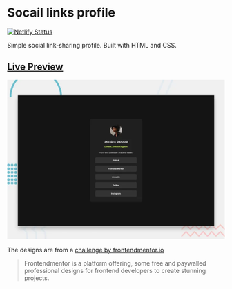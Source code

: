 # Socail links profile

[![Netlify Status](https://api.netlify.com/api/v1/badges/2cb0b9f3-b510-4b0e-baf9-6ce73274e79c/deploy-status)](https://app.netlify.com/sites/social-links-fm-alvs/deploys)

Simple social link-sharing profile. Built with HTML and CSS.

## [Live Preview](https://social-links-fm-alvs.netlify.app)

![Preview of social links profile](/design.png)

The designs are from a [challenge by frontendmentor.io](https://www.frontendmentor.io/challenges/social-links-profile-UG32l9m6dQ)

> Frontendmentor is a platform offering, some free and paywalled professional designs for frontend developers to create stunning projects.
